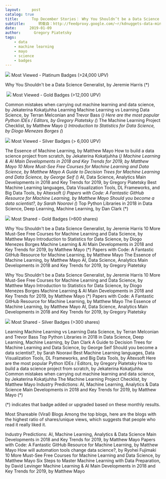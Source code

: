 ```yaml
---
layout:     post
catalog: true
title:      Top December Stories： Why You Shouldn’t be a Data Science Generalist
subtitle:      转载自：http://feedproxy.google.com/~r/kdnuggets-data-mining-analytics/~3/gK0px6lMCLg/top-stories-2018-dec.html
date:      2019-01-09
author:      Gregory Piatetsky
tags:
    - data
    - machine learning
    - mayo
    - science
    - badges
---
```


![](http://feedproxy.google.com/images/tkb-1812-p.png)
Most Viewed - Platinum Badges (>24,000 UPV)

 Why You Shouldn't be a Data Science Generalist, by Jeremie Harris (*)



 ![](http://feedproxy.google.com/images/tkb-1812-g.png)
Most Viewed - Gold Badges (>12,000 UPV)

 Common mistakes when carrying out machine learning and data science, by Jekaterina Kokatjuhha
 Learning Machine Learning vs Learning Data Science, by Terran Melconian and Trevor Bass (*)
 Here are the most popular Python IDEs / Editors, by Gregory Piatetsky (*)
 The Machine Learning Project Checklist, by Matthew Mayo (*)
 Introduction to Statistics for Data Science, by Diogo Menezes Borges (*)



![](http://feedproxy.google.com/images/tkb-1812-s.png)
Most Viewed - Silver Badges (> 6,000 UPV)

 The Essence of Machine Learning, by Matthew Mayo
 How to build a data science project from scratch, by Jekaterina Kokatjuhha (*)
 Machine Learning & AI Main Developments in 2018 and Key Trends for 2019, by Matthew Mayo
 10 More Must-See Free Courses for Machine Learning and Data Science, by Matthew Mayo
 A Guide to Decision Trees for Machine Learning and Data Science, by George Seif (*)
 AI, Data Science, Analytics Main Developments in 2018 and Key Trends for 2019, by Gregory Piatetsky
 Best Machine Learning languages, Data Visualization Tools, DL Frameworks, and Big Data Tools, by Altexsoft (*)
 Papers with Code: A Fantastic GitHub Resource for Machine Learning, by Matthew Mayo
 Should you become a data scientist?, by Sarah Nooravi (*)
 Top Python Libraries in 2018 in Data Science, Deep Learning, Machine Learning, by Dan Clark (*)



![](http://feedproxy.google.com/images/tkb-1812-g.png)
Most Shared - Gold Badges (>600 shares)

 Why You Shouldn't be a Data Science Generalist, by Jeremie Harris
 10 More Must-See Free Courses for Machine Learning and Data Science, by Matthew Mayo
 Introduction to Statistics for Data Science, by Diogo Menezes Borges
 Machine Learning & AI Main Developments in 2018 and Key Trends for 2019, by Matthew Mayo (*)
 Papers with Code: A Fantastic GitHub Resource for Machine Learning, by Matthew Mayo
 The Essence of Machine Learning, by Matthew Mayo
 AI, Data Science, Analytics Main Developments in 2018 and Key Trends for 2019, by Gregory Piatetsky



 Why You Shouldn't be a Data Science Generalist, by Jeremie Harris
 10 More Must-See Free Courses for Machine Learning and Data Science, by Matthew Mayo
 Introduction to Statistics for Data Science, by Diogo Menezes Borges
 Machine Learning & AI Main Developments in 2018 and Key Trends for 2019, by Matthew Mayo (*)
 Papers with Code: A Fantastic GitHub Resource for Machine Learning, by Matthew Mayo
 The Essence of Machine Learning, by Matthew Mayo
 AI, Data Science, Analytics Main Developments in 2018 and Key Trends for 2019, by Gregory Piatetsky

![](http://feedproxy.google.com/images/tkb-1812-s.png)
Most Shared - Silver Badges (>300 shares)

 Learning Machine Learning vs Learning Data Science, by Terran Melconian and Trevor Bass
 Top Python Libraries in 2018 in Data Science, Deep Learning, Machine Learning, by Dan Clark
 A Guide to Decision Trees for Machine Learning and Data Science, by George Seif
 Should you become a data scientist?, by Sarah Nooravi
 Best Machine Learning languages, Data Visualization Tools, DL Frameworks, and Big Data Tools, by Altexsoft
 Here are the most popular Python IDEs / Editors, by Gregory Piatetsky
 How to build a data science project from scratch, by Jekaterina Kokatjuhha
 Common mistakes when carrying out machine learning and data science, by Jekaterina Kokatjuhha
 The Machine Learning Project Checklist, by Matthew Mayo
 Industry Predictions: AI, Machine Learning, Analytics & Data Science Main Developments in 2018 and Key Trends for 2019, by Matthew Mayo (*)



(*) indicates that badge added or upgraded based on these monthly results.


Most Shareable (Viral) Blogs
Among the top blogs, here are the blogs with the highest ratio of shares/unique views, which suggests that people who read it really liked it. 

 Industry Predictions: AI, Machine Learning, Analytics & Data Science Main Developments in 2018 and Key Trends for 2019, by Matthew Mayo
 Papers with Code: A Fantastic GitHub Resource for Machine Learning, by Matthew Mayo
 How will automation tools change data science?, by Ryohei Fujimaki
 10 More Must-See Free Courses for Machine Learning and Data Science, by Matthew Mayo
 Six Steps to Master Machine Learning with Data Preparation, by David Levinger
 Machine Learning & AI Main Developments in 2018 and Key Trends for 2019, by Matthew Mayo










